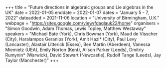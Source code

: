 +++
title = "Future directions in algebraic groups and Lie algebras in the UK"
date = 2022-01-05
enddate = 2022-01-07
dates = "January 5 - 7, 2022"
dateadded = 2021-11-06
location = "University of Birmingham, U.K."
webpage = "https://sites.google.com/view/fdaglauk22/home"
organisers = "Simon Goodwin, Adam Thomas, Lewis Topley, Matthew Westaway"
speakers = "Michael Bate (York), Chris Bowman (York), Maud de Visscher (City), Haralampos Geranios (York), Amit Hazi* (City), Paul Levy (Lancaster), Alastair Litterick (Essex), Ben Martin (Aberdeen), Vanessa Miemietz (UEA), Emily Norton (Kent), Alison Parker (Leeds), Dmitriy Rumynin* (Warwick), David Stewart (Newcastle), Rudolf Tange (Leeds), Jay Taylor (Manchester)"
+++
